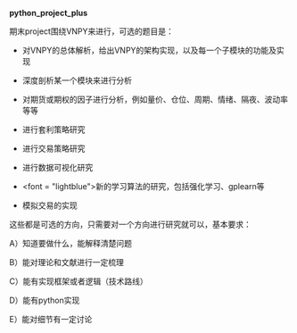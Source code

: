 **python_project_plus**

期末project围绕VNPY来进行，可选的题目是：

* 对VNPY的总体解析，给出VNPY的架构实现，以及每一个子模块的功能及实现

* 深度剖析某一个模块来进行分析

* 对期货或期权的因子进行分析，例如量价、仓位、周期、情绪、隔夜、波动率等等

* 进行套利策略研究

* 进行交易策略研究

* 进行数据可视化研究

* <font = "lightblue">新的学习算法的研究，包括强化学习、gplearn等</font>

* 模拟交易的实现

这些都是可选的方向，只需要对一个方向进行研究就可以，基本要求：

A）知道要做什么，能解释清楚问题

B）能对理论和文献进行一定梳理

C）能有实现框架或者逻辑（技术路线）

D）能有python实现

E）能对细节有一定讨论
